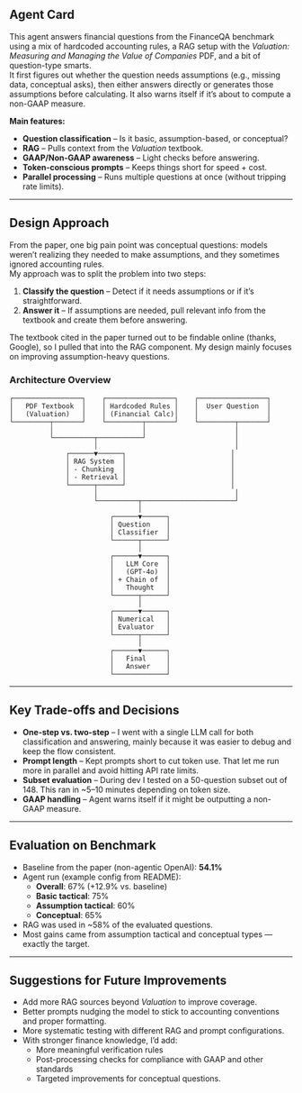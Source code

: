 ## Agent Card
This agent answers financial questions from the FinanceQA benchmark using a mix of hardcoded accounting rules, a RAG setup with the *Valuation: Measuring and Managing the Value of Companies* PDF, and a bit of question-type smarts.  
It first figures out whether the question needs assumptions (e.g., missing data, conceptual asks), then either answers directly or generates those assumptions before calculating. It also warns itself if it’s about to compute a non-GAAP measure.

**Main features:**
- **Question classification** – Is it basic, assumption-based, or conceptual?  
- **RAG** – Pulls context from the *Valuation* textbook.  
- **GAAP/Non-GAAP awareness** – Light checks before answering.  
- **Token-conscious prompts** – Keeps things short for speed + cost.  
- **Parallel processing** – Runs multiple questions at once (without tripping rate limits).  

---

## Design Approach
From the paper, one big pain point was conceptual questions: models weren’t realizing they needed to make assumptions, and they sometimes ignored accounting rules.  
My approach was to split the problem into two steps:
1. **Classify the question** – Detect if it needs assumptions or if it’s straightforward.  
2. **Answer it** – If assumptions are needed, pull relevant info from the textbook and create them before answering.

The textbook cited in the paper turned out to be findable online (thanks, Google), so I pulled that into the RAG component. My design mainly focuses on improving assumption-heavy questions.

### Architecture Overview

```
┌─────────────────┐    ┌─────────────────┐    ┌─────────────────┐
│   PDF Textbook  │    │ Hardcoded Rules │    │  User Question  │
│   (Valuation)   │    │ (Financial Calc)│    │                 │
└─────────┬───────┘    └─────────┬───────┘    └─────────┬───────┘
          │                      │                      │
          └──────────┬───────────┘                      │
                     │                                  │
              ┌──────▼──────┐                          │
              │ RAG System  │                          │
              │ - Chunking  │                          │
              │ - Retrieval │                          │
              └──────┬──────┘                          │
                     │                                  │
                     └──────────┬───────────────────────┘
                                │
                         ┌──────▼──────┐
                         │ Question    │
                         │ Classifier  │
                         └──────┬──────┘
                                │
                         ┌──────▼──────┐
                         │   LLM Core  │
                         │   (GPT-4o)  │
                         │ + Chain of  │
                         │   Thought   │
                         └──────┬──────┘
                                │
                         ┌──────▼──────┐
                         │ Numerical   │
                         │ Evaluator   │
                         └──────┬──────┘
                                │
                         ┌──────▼──────┐
                         │   Final     │
                         │   Answer    │
                         └─────────────┘
```

---

## Key Trade-offs and Decisions
- **One-step vs. two-step** – I went with a single LLM call for both classification and answering, mainly because it was easier to debug and keep the flow consistent.  
- **Prompt length** – Kept prompts short to cut token use. That let me run more in parallel and avoid hitting API rate limits.  
- **Subset evaluation** – During dev I tested on a 50-question subset out of 148. This ran in ~5–10 minutes depending on token size.  
- **GAAP handling** – Agent warns itself if it might be outputting a non-GAAP measure.

---

## Evaluation on Benchmark
- Baseline from the paper (non-agentic OpenAI): **54.1%**  
- Agent run (example config from README):  
  - **Overall**: 67% (+12.9% vs. baseline)  
  - **Basic tactical**: 75%  
  - **Assumption tactical**: 60%  
  - **Conceptual**: 65%  
- RAG was used in ~58% of the evaluated questions.  
- Most gains came from assumption tactical and conceptual types — exactly the target.

---

## Suggestions for Future Improvements
- Add more RAG sources beyond *Valuation* to improve coverage.  
- Better prompts nudging the model to stick to accounting conventions and proper formatting.  
- More systematic testing with different RAG and prompt configurations.  
- With stronger finance knowledge, I’d add:
  - More meaningful verification rules  
  - Post-processing checks for compliance with GAAP and other standards  
  - Targeted improvements for conceptual questions.

